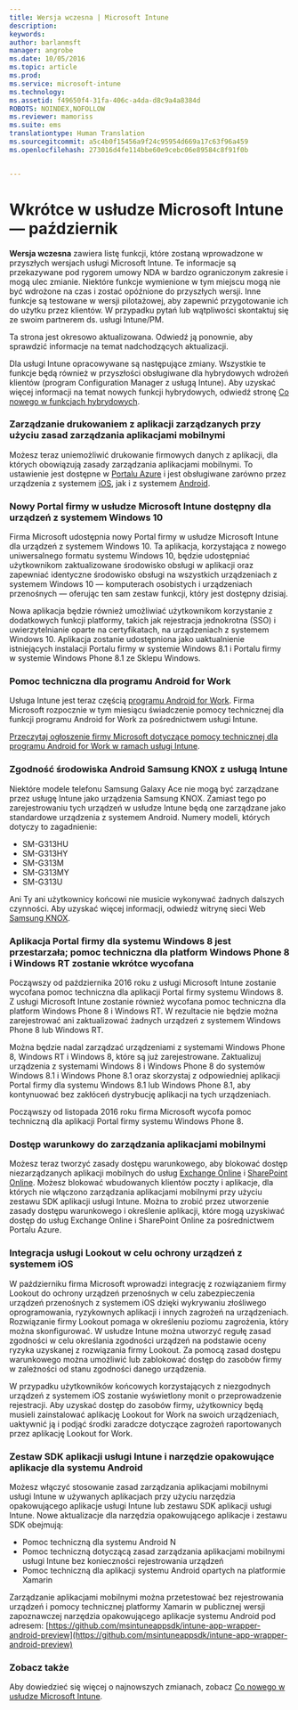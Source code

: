 ```yaml
---
title: Wersja wczesna | Microsoft Intune
description: 
keywords: 
author: barlanmsft
manager: angrobe
ms.date: 10/05/2016
ms.topic: article
ms.prod: 
ms.service: microsoft-intune
ms.technology: 
ms.assetid: f49650f4-31fa-406c-a4da-d8c9a4a8384d
ROBOTS: NOINDEX,NOFOLLOW
ms.reviewer: mamoriss
ms.suite: ems
translationtype: Human Translation
ms.sourcegitcommit: a5c4b0f15456a9f24c95954d669a17c63f96a459
ms.openlocfilehash: 273016d4fe114bbe60e9cebc06e89584c8f91f0b


---
```


# Wkrótce w usłudze Microsoft Intune — październik
**Wersja wczesna** zawiera listę funkcji, które zostaną wprowadzone w przyszłych wersjach usługi Microsoft Intune. Te informacje są przekazywane pod rygorem umowy NDA w bardzo ograniczonym zakresie i mogą ulec zmianie. Niektóre funkcje wymienione w tym miejscu mogą nie być wdrożone na czas i zostać opóźnione do przyszłych wersji. Inne funkcje są testowane w wersji pilotażowej, aby zapewnić przygotowanie ich do użytku przez klientów. W przypadku pytań lub wątpliwości skontaktuj się ze swoim partnerem ds. usługi Intune/PM.

Ta strona jest okresowo aktualizowana. Odwiedź ją ponownie, aby sprawdzić informacje na temat nadchodzących aktualizacji.

Dla usługi Intune opracowywane są następujące zmiany. Wszystkie te funkcje będą również w przyszłości obsługiwane dla hybrydowych wdrożeń klientów (program Configuration Manager z usługą Intune). Aby uzyskać więcej informacji na temat nowych funkcji hybrydowych, odwiedź stronę [Co nowego w funkcjach hybrydowych](https://technet.microsoft.com/en-US/library/mt718155(TechNet.10).aspx).

### Zarządzanie drukowaniem z aplikacji zarządzanych przy użyciu zasad zarządzania aplikacjami mobilnymi
Możesz teraz uniemożliwić drukowanie firmowych danych z aplikacji, dla których obowiązują zasady zarządzania aplikacjami mobilnymi. To ustawienie jest dostępne w [Portalu Azure](..deployuse/create-and-deploy-mobile-app-management-policies-with-microsoft-intune.md) i jest obsługiwane zarówno przez urządzenia z systemem [iOS](..deployuse/ios-mam-policy-settings), jak i z systemem [Android](..deployuse/android-mam-policy-settings).
<!--TFS 1014328-->

### Nowy Portal firmy w usłudze Microsoft Intune dostępny dla urządzeń z systemem Windows 10
Firma Microsoft udostępnia nowy Portal firmy w usłudze Microsoft Intune dla urządzeń z systemem Windows 10. Ta aplikacja, korzystająca z nowego uniwersalnego formatu systemu Windows 10, będzie udostępniać użytkownikom zaktualizowane środowisko obsługi w aplikacji oraz zapewniać identyczne środowisko obsługi na wszystkich urządzeniach z systemem Windows 10 — komputerach osobistych i urządzeniach przenośnych — oferując ten sam zestaw funkcji, który jest dostępny dzisiaj.

Nowa aplikacja będzie również umożliwiać użytkownikom korzystanie z dodatkowych funkcji platformy, takich jak rejestracja jednokrotna (SSO) i uwierzytelnianie oparte na certyfikatach, na urządzeniach z systemem Windows 10. Aplikacja zostanie udostępniona jako uaktualnienie istniejących instalacji Portalu firmy w systemie Windows 8.1 i Portalu firmy w systemie Windows Phone 8.1 ze Sklepu Windows.
<!--TFS 1016502-->

### Pomoc techniczna dla programu Android for Work

Usługa Intune jest teraz częścią [programu Android for Work](https://enterprise.google.com/android/partners/). Firma Microsoft rozpocznie w tym miesiącu świadczenie pomocy technicznej dla funkcji programu Android for Work za pośrednictwem usługi Intune.

[Przeczytaj ogłoszenie firmy Microsoft dotyczące pomocy technicznej dla programu Android for Work w ramach usługi Intune](https://blogs.technet.microsoft.com/enterprisemobility/2016/09/12/microsoft-intune-support-for-android-for-work/).

<!---This month, some newly provisioned Intune tenants will start seeing the Android for Work features. We will announce later when existing tenants will begin to see this feature.--->
<!--TFS 1043303-->

### Zgodność środowiska Android Samsung KNOX z usługą Intune

Niektóre modele telefonu Samsung Galaxy Ace nie mogą być zarządzane przez usługę Intune jako urządzenia Samsung KNOX. Zamiast tego po zarejestrowaniu tych urządzeń w usłudze Intune będą one zarządzane jako standardowe urządzenia z systemem Android.
Numery modeli, których dotyczy to zagadnienie:

* SM-G313HU
* SM-G313HY
* SM-G313M
* SM-G313MY
* SM-G313U

Ani Ty ani użytkownicy końcowi nie musicie wykonywać żadnych dalszych czynności.
Aby uzyskać więcej informacji, odwiedź witrynę sieci Web [Samsung KNOX](https://www.samsungknox.com).

<!--TFS 1173566 iX blurb provided by Barry; requires PM signoff

### Multi-factor authentication for Android and iOS enrollment

In addition to Windows 8.1 and later, administrators can now enable multi-factor authentication for Android and iOS devices in the Microsoft Intune Enrollment application. -->    

### Aplikacja Portal firmy dla systemu Windows 8 jest przestarzała; pomoc techniczna dla platform Windows Phone 8 i Windows RT zostanie wkrótce wycofana
Począwszy od października 2016 roku z usługi Microsoft Intune zostanie wycofana pomoc techniczna dla aplikacji Portal firmy systemu Windows 8. Z usługi Microsoft Intune zostanie również wycofana pomoc techniczna dla platform Windows Phone 8 i Windows RT. W rezultacie nie będzie można zarejestrować ani zaktualizować żadnych urządzeń z systemem Windows Phone 8 lub Windows RT.

Można będzie nadal zarządzać urządzeniami z systemami Windows Phone 8, Windows RT i Windows 8, które są już zarejestrowane. Zaktualizuj urządzenia z systemami Windows 8 i Windows Phone 8 do systemów Windows 8.1 i Windows Phone 8.1 oraz skorzystaj z odpowiedniej aplikacji Portal firmy dla systemu Windows 8.1 lub Windows Phone 8.1, aby kontynuować bez zakłóceń dystrybucję aplikacji na tych urządzeniach.

Począwszy od listopada 2016 roku firma Microsoft wycofa pomoc techniczną dla aplikacji Portal firmy systemu Windows Phone 8.
<!--TFS 1255391-->

### Dostęp warunkowy do zarządzania aplikacjami mobilnymi
Możesz teraz tworzyć zasady dostępu warunkowego, aby blokować dostęp niezarządzanych aplikacji mobilnych do usług [Exchange Online](..deployuse/restrict-access-to-exchange-online-with-microsoft-intune.md) i [SharePoint Online](..deployuse/restrict-access-to-sharepoint-online-with-microsoft-intune.md). Możesz blokować wbudowanych klientów poczty i aplikacje, dla których nie włączono zarządzania aplikacjami mobilnymi przy użyciu zestawu SDK aplikacji usługi Intune.  Można to zrobić przez utworzenie zasady dostępu warunkowego i określenie aplikacji, które mogą uzyskiwać dostęp do usług Exchange Online i SharePoint Online za pośrednictwem Portalu Azure.
<!--TFS 1317673-->

<!--TFS 1318014; awaiting approval in notes as to whether to proceed

### "Default" policy is deprecated

To minimize unintentionally assigned profiles, Intune is removing support for the "default" Corporate Device Enrollment profile for Apple Device Enrollment Program (DEP) device serial numbers in the new Azure console. Serial numbers synchronized from an Apple DEP account will initially have no Corporate Device Enrollment profile assigned.  A profile must be assigned manually after synchronization. This change will apply to the new console only. Until the existing Admin console is retired, no change will take place.
-->

<!--TFS 1318023; awaiting approval in notes as to whether to proceed

### Deprecation of row-by-row iOS Details review for iOS device CSV uploads

In order to streamline uploading IMEI numbers for Corporate devices and Apple serial numbers for Configurator enrollment, Intune is removing the row by row review of hardware identifiers already found in the system. This review allows the IT Pro to accept associated Details from the CSV to overwrite the existing details for a hardware identifier already in the system. The review will be replaced by a single option to automatically overwrite Details for all hardware identifiers or ignore new details for existing identifiers. This change will apply to the new console only. Until the existing Admin console is retired, no change will take place.
-->

### Integracja usługi Lookout w celu ochrony urządzeń z systemem iOS
W październiku firma Microsoft wprowadzi integrację z rozwiązaniem firmy Lookout do ochrony urządzeń przenośnych w celu zabezpieczenia urządzeń przenośnych z systemem iOS dzięki wykrywaniu złośliwego oprogramowania, ryzykownych aplikacji i innych zagrożeń na urządzeniach. Rozwiązanie firmy Lookout pomaga w określeniu poziomu zagrożenia, który można skonfigurować. W usłudze Intune można utworzyć regułę zasad zgodności w celu określania zgodności urządzeń na podstawie oceny ryzyka uzyskanej z rozwiązania firmy Lookout. Za pomocą zasad dostępu warunkowego można umożliwić lub zablokować dostęp do zasobów firmy w zależności od stanu zgodności danego urządzenia.

W przypadku użytkowników końcowych korzystających z niezgodnych urządzeń z systemem iOS zostanie wyświetlony monit o przeprowadzenie rejestracji. Aby uzyskać dostęp do zasobów firmy, użytkownicy będą musieli zainstalować aplikację Lookout for Work na swoich urządzeniach, uaktywnić ją i podjąć środki zaradcze dotyczące zagrożeń raportowanych przez aplikację Lookout for Work.
<!--TFS 1319493-->

### Zestaw SDK aplikacji usługi Intune i narzędzie opakowujące aplikacje dla systemu Android
Możesz włączyć stosowanie zasad zarządzania aplikacjami mobilnymi usługi Intune w używanych aplikacjach przy użyciu narzędzia opakowującego aplikacje usługi Intune lub zestawu SDK aplikacji usługi Intune. Nowe aktualizacje dla narzędzia opakowującego aplikacje i zestawu SDK obejmują:

* Pomoc techniczną dla systemu Android N
* Pomoc techniczną dotyczącą zasad zarządzania aplikacjami mobilnymi usługi Intune bez konieczności rejestrowania urządzeń
* Pomoc techniczną dla aplikacji systemu Android opartych na platformie Xamarin

Zarządzanie aplikacjami mobilnymi można przetestować bez rejestrowania urządzeń i pomocy technicznej platformy Xamarin w publicznej wersji zapoznawczej narzędzia opakowującego aplikacje systemu Android pod adresem: [https://github.com/msintuneappsdk/intune-app-wrapper-android-preview](https://github.com/msintuneappsdk/intune-app-wrapper-android-preview)
<!--TFS 1319511; please create new TFS entry for WN text associated with this TFS item-->

<!--TFS 1319613; no iX review on PM text blurb

### Private preview customers using MAM Conditional Access will have their policies reset

Due to changes in the policy structure for Conditional Access for Mobile App Management, any existing policies that were set by customers through the private preview will be removed. Customers will need to set new policies once the change is made. The timing will coincide with the October service update.
-->

### Zobacz także
Aby dowiedzieć się więcej o najnowszych zmianach, zobacz [Co nowego w usłudze Microsoft Intune](whats-new-in-microsoft-intune.md).



<!--HONumber=Oct16_HO1-->


